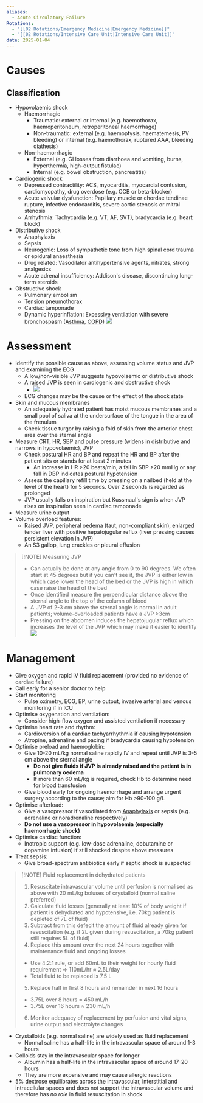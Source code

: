 ```yaml
---
aliases:
  - Acute Circulatory Failure
Rotations:
  - "[[02 Rotations/Emergency Medicine|Emergency Medicine]]"
  - "[[02 Rotations/Intensive Care Unit|Intensive Care Unit]]"
date: 2025-01-04
---
```

# Causes
## Classification
- Hypovolaemic shock
	- Haemorrhagic
		- Traumatic: external or internal (e.g. haemothorax, haemoperitoneum, retroperitoneal haemorrhage)
		- Non-traumatic: external (e.g. haemoptysis, haematemesis, PV bleeding) or internal (e.g. haemothorax, ruptured AAA, bleeding diathesis)
	- Non-haemorrhagic
		- External (e.g. GI losses from diarrhoea and vomiting, burns, hyperthermia, high-output fistulae)
		- Internal (e.g. bowel obstruction, pancreatitis)
- Cardiogenic shock
	- Depressed contractility: ACS, myocarditis, myocardial contusion, cardiomyopathy, drug overdose (e.g. CCB or beta-blocker)
	- Acute valvular dysfunction: Papillary muscle or chordae tendinae rupture, infective endocarditis, severe aortic stenosis or mitral stenosis
	- Arrhythmia: Tachycardia (e.g. VT, AF, SVT), bradycardia (e.g. heart block)
- Distributive shock
	- Anaphylaxis
	- Sepsis
	- Neurogenic: Loss of sympathetic tone from high spinal cord trauma or epidural anaesthesia
	- Drug related: Vasodilator antihypertensive agents, nitrates, strong analgesics
	- Acute adrenal insufficiency: Addison's disease, discontinuing long-term steroids
- Obstructive shock
	- Pulmonary embolism
	- Tension pneumothorax
	- Cardiac tamponade
	- Dynamic hyperinflation: Excessive ventilation with severe bronchospasm ([Asthma](01%20Disciplines/Respiratory/Conditions/Asthma.md), [COPD](01%20Disciplines/Respiratory/Conditions/COPD.md))
![](Attachments/Pasted%20image%2020241216122047.png)
# Assessment
- Identify the possible cause as above, assessing volume status and JVP and examining the ECG
	- A low/non-visible JVP suggests hypovolaemic or distributive shock
	- A raised JVP is seen in cardiogenic and obstructive shock
		- ![](Attachments/Pasted%20image%2020241216142430.png)
	- ECG changes may be the cause or the effect of the shock state
- Skin and mucous membranes
	- An adequately hydrated patient has moist mucous membranes and a small pool of saliva at the undersurface of the tongue in the area of the frenulum
	- Check tissue turgor by raising a fold of skin from the anterior chest area over the sternal angle
- Measure CRT, HR, SBP and pulse pressure (widens in distributive and narrows in hypovolaemic), JVP
	- Check postural HR and BP and repeat the HR and BP after the patient sits or stands for at least 2 minutes
		- An increase in HR >20 beats/min, a fall in SBP >20 mmHg or any fall in DBP indicates postural hypotension
	- Assess the capillary refill time by pressing on a nailbed (held at the level of the heart) for 5 seconds. Over 2 seconds is regarded as prolonged
	- JVP usually falls on inspiration but Kussmaul's sign is when JVP rises on inspiration seen in cardiac tamponade
- Measure urine output
- Volume overload features:
	- Raised JVP, peripheral oedema (taut, non-compliant skin), enlarged tender liver with positive hepatojugular reflux (liver pressing causes persistent elevation in JVP)
	- An S3 gallop, lung crackles or pleural effusion
 > [!NOTE] Measuring JVP
> - Can actually be done at any angle from 0 to 90 degrees. We often start at 45 degrees but if you can't see it, the JVP is either low in which case lower the head of the bed or the JVP is high in which case raise the head of the bed
> - Once identified measure the perpendicular distance above the sternal angle to the top of the column of blood
> - A JVP of 2-3 cm above the sternal angle is normal in adult patients; volume-overloaded patients have a JVP >3cm
> - Pressing on the abdomen induces the hepatojugular reflux which increases the level of the JVP which may make it easier to identify
> ![](Attachments/Pasted%20image%2020241216160849.png)
# Management
- Give oxygen and rapid IV fluid replacement (provided no evidence of cardiac failure)
- Call early for a senior doctor to help
- Start monitoring
	- Pulse oximetry, ECG, BP, urine output, invasive arterial and venous monitoring if in ICU
- Optimise oxygenation and ventilation:
	- Consider high-flow oxygen and assisted ventilation if necessary
 - Optimise heart rate and rhythm:
	- Cardioversion of a cardiac tachyarrhythmia if causing hypotension
	- Atropine, adrenaline and pacing if bradycardia causing hypotension
- Optimise preload and haemoglobin:
	- Give 10-20 mL/kg normal saline rapidly IV and repeat until JVP is 3-5 cm above the sternal angle
		- **Do not give fluids if JVP is already raised and the patient is in pulmonary oedema**
		- If more than 60 mL/kg is required, check Hb to determine need for blood transfusion
	- Give blood early for ongoing haemorrhage and arrange urgent surgery according to the cause; aim for Hb >90-100 g/L
- Optimise afterload:
	- Give a vasopressor if vasodilated from [Anaphylaxis](01%20Disciplines/Immunology/Emergencies/Anaphylaxis.md) or sepsis (e.g. adrenaline or noradrenaline respectively)
	- **Do not use a vasopressor in hypovolaemia (especially haemorrhagic shock)**
- Optimise cardiac function:
	- Inotropic support (e.g. low-dose adrenaline, dobutamine or dopamine infusion) if still shocked despite above measures
- Treat sepsis:
	- Give broad-spectrum antibiotics early if septic shock is suspected
> [!NOTE] Fluid replacement in dehydrated patients
> 1. Resuscitate intravascular volume until perfusion is normalised as above with 20 mL/kg boluses of crystalloid (normal saline preferred)
> 2. Calculate fluid losses (generally at least 10% of body weight if patient is dehydrated and hypotensive, i.e. 70kg patient is depleted of 7L of fluid)
> 3. Subtract from this defecit the amount of fluid already given for resuscitation (e.g. if 2L given during resuscitation, a 70kg patient still requires 5L of fluid)
> 4. Replace this amount over the next 24 hours together with maintenance fluid and ongoing losses 
> 	- Use 4:2:1 rule, or add 60mL to their weight for hourly fluid requirement ⇒ 110mL/hr ≈ 2.5L/day
> 	- Total fluid to be replaced is 7.5 L
> 5. Replace half in first 8 hours and remainder in next 16 hours
> 	- 3.75L over 8 hours ≈ 450 mL/h
> 	- 3.75L over 16 hours ≈ 230 mL/h
> 6. Monitor adequacy of replacement by perfusion and vital signs, urine output and electrolyte changes
- Crystalloids (e.g. normal saline) are widely used as fluid replacement
	- Normal saline has a half-life in the intravascular space of around 1-3 hours
- Colloids stay in the intravascular space for longer
	- Albumin has a half-life in the intravascular space of around 17-20 hours
	- They are more expensive and may cause allergic reactions
- 5% dextrose equilibrates across the intravascular, interstitial and intracellular spaces and does not support the intravascular volume and therefore has *no role* in fluid resuscitation in shock